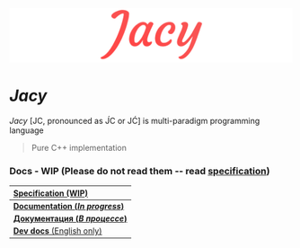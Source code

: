 ![Jacy](./img/JacyBorders.jpg)

# *Jacy*

*Jacy* [JC, pronounced as J&#769;C or JC&#769;] is multi-paradigm programming language

> Pure C++ implementation

### Docs - WIP (Please do not read them -- read [specification](docs/spec/v0/index.md))

| [__Specification (WIP)__](docs/spec/v0/index.md) |
| :--- |
| [__Documentation (*In progress*)__](docs/en_docs/getting_started.md) |
| [__Документация (*В процессе*)__](docs/ru_docs/getting_started.md) |
| [__Dev docs__ (English only)](docs/dev_docs/getting_started.md) |